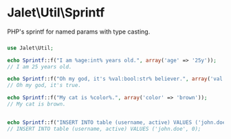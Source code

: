 Jalet\Util\Sprintf
===============

PHP's sprintf for named params with type casting.

###
```php
use Jalet\Util;

echo Sprintf::f("I am %age:int% years old.", array('age' => '25y'));
// I am 25 years old.

echo Sprintf::f("Oh my god, it's %val:bool:str% believer.", array('val' => 1)); 
// Oh my god, it's true.

echo Sprintf::f("My cat is %color%.", array('color' => 'brown'));
// My cat is brown.


echo Sprintf::f("INSERT INTO table (username, active) VALUES ('john.doe', %active:bool%);", array('active' => false));
// INSERT INTO table (username, active) VALUES ('john.doe', 0);

```